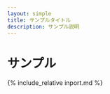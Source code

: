 ```yaml
---
layout: simple
title: サンプルタイトル
description: サンプル説明
---
```


# サンプル

{% include_relative inport.md %}
